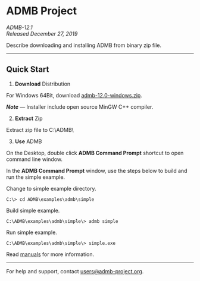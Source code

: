 # ADMB Project 
*ADMB-12.1*  
*Released December 27, 2019*  

Describe downloading and installing ADMB from binary zip file.

---

Quick Start
-----------

1. **Download** Distribution

For Windows 64Bit, download [admb-12.0-windows.zip](https://github.com/admb-project/admb/releases/download/admb-12.0/admb-12.0-windows.zip).

_**Note**_ &mdash; Installer include open source MinGW C++ compiler.

2. **Extract** Zip

Extract zip file to C:\ADMB\

3. **Use** ADMB

On the Desktop, double click **ADMB Command Prompt** shortcut to open command line window.

In the **ADMB Command Prompt** window, use the steps below to build and run the simple example.
 
Change to simple example directory.       

```
C:\> cd ADMB\examples\admb\simple
```

Build simple example.

```
C:\ADMB\examples\admb\simple\> admb simple
```

Run simple example.

```
C:\ADMB\examples\admb\simple\> simple.exe
```

Read [manuals](https://github.com/admb-project/admb/releases/tag/admb-12.0/) for more information.

---
For help and support, contact <users@admb-project.org>.
